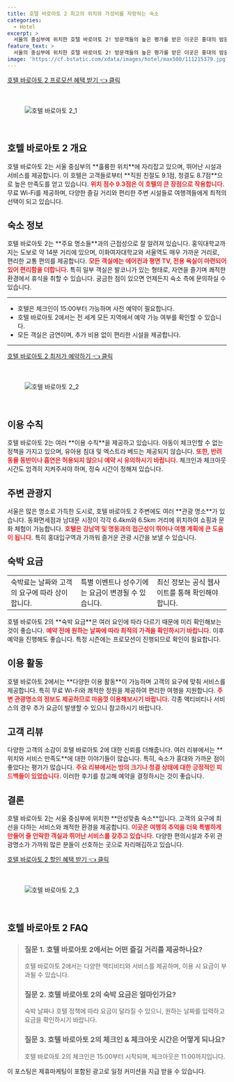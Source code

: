 ```yaml
---
title: 호텔 바로아토 2 최고의 위치와 가성비를 자랑하는 숙소
categories:
  - Hotel
excerpt: >
  서울의 중심부에 위치한 호텔 바로아토 2! 방문객들의 높은 평가를 받은 이곳은 홍대의 밤문화와 쇼핑에 쉽게 접근할 수 있는 최적의 선택입니다. 무료 WiFi와 쾌적한 객실이 기다립니다!
feature_text: >
  서울의 중심부에 위치한 호텔 바로아토 2! 방문객들의 높은 평가를 받은 이곳은 홍대의 밤문화와 쇼핑에 쉽게 접근할 수 있는 최적의 선택입니다. 무료 WiFi와 쾌적한 객실이 기다립니다!
image: 'https://cf.bstatic.com/xdata/images/hotel/max500/111215379.jpg?k=da04ceffeeab138b2010f80772d457188adcd7ee1ffba6588c9c4a0d4fe6d245&o=&hp=1'
---
```


<p><a class="modoo-button" href="https://tinyurl.com/262sysle" rel="nofollow noopener">호텔 바로아토 2 프로모션 혜택 받기 👈 클릭</a></p><br/>
<figure class="image"><img alt="호텔 바로아토 2_1" src="https://cf.bstatic.com/xdata/images/hotel/max1024x768/110104968.jpg?k=bf3d4c67dae764f27523a58681e068fe69dd907796c1b286d612c3e2432b0c20&amp;o=&amp;hp=1"/></figure><br/>

<h2 id="호텔_바로아토_2_개요">호텔 바로아토 2 개요</h2>
<p>호텔 바로아토 2는 서울 중심부의 **훌륭한 위치**에 자리잡고 있으며, 뛰어난 시설과 서비스를 제공합니다. 이 호텔은 고객들로부터 **직원 친절도 9.1점, 청결도 8.7점**으로 높은 만족도를 얻고 있습니다. <b><span style="color: #ee2323;">위치 점수 9.3점은 이 호텔의 큰 장점으로 작용합니다.</span></b> 무료 Wi-Fi를 제공하며, 다양한 즐길 거리와 편리한 주변 시설들로 여행객들에게 최적의 선택이 되고 있습니다.</p>
<h2 id="숙소_정보">숙소 정보</h2>
<p>호텔 바로아토 2는 **주요 명소들**과의 근접성으로 잘 알려져 있습니다. 홍익대학교까지는 도보로 약 14분 거리에 있으며, 이화여자대학교와 서울역도 매우 가까운 거리로, 편리한 교통 편의를 제공합니다. <b><span style="color: #ee2323;">모든 객실에는 에어컨과 평면 TV, 전용 욕실이 마련되어 있어 편리함을 더합니다.</span></b> 특히 일부 객실은 발코니가 있는 형태로, 자연을 즐기며 쾌적한 환경에서 휴식을 취할 수 있습니다. 궁금한 점이 있으면 언제든지 숙소 측에 문의하실 수 있습니다.</p>
<hr/>
<ul>
<li>호텔은 체크인이 15:00부터 가능하며 사전 예약이 필요합니다.</li>
<li>호텔 바로아토 2에서는 전 세계 모든 지역에서 예약 가능 여부를 확인할 수 있습니다.</li>
<li>모든 객실은 금연이며, 추가 비용 없이 편리한 시설을 제공합니다.</li>
</ul>
<hr/>
<p><a class="modoo-button" href="https://tinyurl.com/262sysle" rel="nofollow noopener">호텔 바로아토 2 최저가 예약하기 👈 클릭</a></p><br/>
<figure class="image"><img alt="호텔 바로아토 2_2" src="https://cf.bstatic.com/xdata/images/hotel/max500/111215379.jpg?k=da04ceffeeab138b2010f80772d457188adcd7ee1ffba6588c9c4a0d4fe6d245&amp;o=&amp;hp=1"/></figure><br/>
<h2 id="이용_수칙">이용 수칙</h2>
<p>호텔 바로아토 2는 여러 **이용 수칙**을 제공하고 있습니다. 아동이 체크인할 수 없는 정책을 가지고 있으며, 유아용 침대 및 엑스트라 베드는 제공되지 않습니다. <b><span style="color: #ee2323;">또한, 반려동물 동반이나 흡연은 허용되지 않으니 예약 시 유의하시기 바랍니다.</span></b> 체크인과 체크아웃 시간도 엄격히 지켜주셔야 하며, 정숙 시간이 정해져 있습니다.</p>
<h2 id="주변_관광지">주변 관광지</h2>
<p>서울은 많은 명소로 가득한 도시로, 호텔 바로아토 2 주변에도 여러 **관광 명소**가 있습니다. 동화면세점과 남대문 시장이 각각 6.4km와 6.5km 거리에 위치하여 쇼핑과 문화 체험이 가능합니다. <b><span style="color: #ee2323;">호텔은 강남역 및 명동과의 접근성이 뛰어나 여행 계획에 큰 도움이 됩니다.</span></b> 특히 홍대입구역과 가까워 즐거운 관광 시간을 보낼 수 있습니다.</p>
<h2 id="숙박_요금">숙박 요금</h2>
<table>
<tr>
<td>숙박료는 날짜와 고객의 요구에 따라 상이합니다.</td>
<td>특별 이벤트나 성수기에는 요금이 변경될 수 있습니다.</td>
<td>최신 정보는 공식 웹사이트를 통해 확인해야 합니다.</td>
</tr>
</table>
<p>호텔 바로아토 2의 **숙박 요금**은 여러 요인에 따라 다르기 때문에 미리 확인해보는 것이 좋습니다. <b><span style="color: #ee2323;">예약 전에 원하는 날짜에 따라 최적의 가격을 확인하시기 바랍니다.</span></b> 이후 예약을 진행해도 좋습니다. 특정 시즌에는 프로모션이 진행되므로 확인이 필요합니다.</p>
<h2 id="이용_활동">이용 활동</h2>
<p>호텔 바로아토 2에서는 **다양한 이용 활동**이 가능하며 고객의 요구에 맞춰 서비스를 제공합니다. 특히 무료 Wi-Fi와 쾌적한 정원을 제공하여 편리한 여행을 지원합니다. <b><span style="color: #ee2323;">주변 관광명소의 정보도 제공하므로 마음껏 이용해보시기 바랍니다.</span></b> 각종 액티비티나 서비스의 경우 추가 요금이 발생할 수 있으니 참고하시기 바랍니다.</p>
<h2 id="고객_리뷰">고객 리뷰</h2>
<p>다양한 고객의 소감이 호텔 바로아토 2에 대한 신뢰를 더해줍니다. 여러 리뷰에서는 **위치와 서비스 만족도**에 대한 이야기들이 많습니다. 특히, 숙소가 홍대와 가까운 점이 좋았다는 평가가 많습니다. <b><span style="color: #ee2323;">주요 리뷰에서는 방의 크기나 청결 상태에 대한 긍정적인 피드백들이 있었습니다.</span></b> 이러한 후기를 참고해 예약을 결정하시는 것이 좋습니다.</p>
<h2 id="결론">결론</h2>
<p>호텔 바로아토 2는 서울 중심부에 위치한 **안성맞춤 숙소**입니다. 고객의 요구에 최선을 다하는 서비스와 쾌적한 환경을 제공합니다. <b><span style="color: #ee2323;">이곳은 여행의 추억을 더욱 특별하게 만들어 줄 안락한 객실과 뛰어난 서비스를 갖추고 있습니다.</span></b> 다양한 편의시설과 주위 관광명소가 가까워 많은 분들이 선호하는 곳으로 자리매김하고 있습니다.</p>

<p><a class="modoo-button" href="https://tinyurl.com/262sysle" rel="nofollow noopener">호텔 바로아토 2 할인 혜택 받기 👈 클릭</a></p><br>

<figure class="image"><img src="https://cf.bstatic.com/xdata/images/hotel/max500/111215355.jpg?k=7ed8da4d55946edf92941944cc4f470f19990a54fed7ef31b3c4ec8c4e43d34b&o=&hp=1" alt="호텔 바로아토 2_3"></figure><br>
<h2 id="호텔 바로아토 2_FAQ">호텔 바로아토 2 FAQ</h2>
<div itemscope="" itemtype="https://schema.org/FAQPage"> 
<blockquote> 
<div itemscope="" itemprop="mainEntity" itemtype="https://schema.org/Question"> 
<h3 id="질문_1" itemprop="name">질문 1. 호텔 바로아토 2에서는 어떤 즐길 거리를 제공하나요?</h3> 
<div itemscope="" itemprop="acceptedAnswer" itemtype="https://schema.org/Answer"> 
<span itemprop="text"> 
<p>호텔 바로아토 2에서는 다양한 액티비티와 서비스를 제공하며, 이용 시 요금이 부과될 수 있습니다.</p> 
</span> 
</div> 
</div> 

<div itemscope="" itemprop="mainEntity" itemtype="https://schema.org/Question"> 
<h3 id="질문_2" itemprop="name">질문 2. 호텔 바로아토 2의 숙박 요금은 얼마인가요?</h3> 
<div itemscope="" itemprop="acceptedAnswer" itemtype="https://schema.org/Answer"> 
<span itemprop="text"> 
<p>숙박 날짜나 호텔 정책에 따라 요금이 달라질 수 있으니, 원하는 날짜를 입력하고 요금을 확인하시기 바랍니다.</p> 
</span> 
</div> 
</div> 

<div itemscope="" itemprop="mainEntity" itemtype="https://schema.org/Question"> 
<h3 id="질문_3" itemprop="name">질문 3. 호텔 바로아토 2의 체크인 & 체크아웃 시간은 어떻게 되나요?</h3> 
<div itemscope="" itemprop="acceptedAnswer" itemtype="https://schema.org/Answer"> 
<span itemprop="text"> 
<p>호텔 바로아토 2의 체크인은 15:00부터 시작되며, 체크아웃은 11:00까지입니다.</p> 
</span> 
</div> 
</div> 
</blockquote> 
</div><p>이 포스팅은 제휴마케팅이 포함된 광고로 일정 커미션을 지급 받을 수 있습니다.</p>

